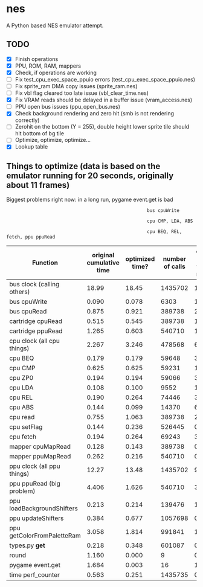 # nes
A Python based NES emulator attempt.

## TODO
- [x] Finish operations
- [x] PPU, ROM, RAM, mappers
- [x] Check, if operations are working
- [ ] Fix test_cpu_exec_space_ppuio errors (test_cpu_exec_space_ppuio.nes)
- [ ] Fix sprite_ram DMA copy issues (sprite_ram.nes)
- [ ] Fix vbl flag cleared too late issue (vbl_clear_time.nes)
- [x] Fix VRAM reads should be delayed in a buffer issue (vram_access.nes)
- [ ] PPU open bus issues (ppu_open_bus.nes)
- [x] Check background rendering and zero hit (smb is not rendering correctly)
- [ ] Zerohit on the bottom (Y = 255), double height lower sprite tile should hit bottom of bg tile
- [ ] Optimize, optimize, optimize...
- [x] Lookup table

## Things to optimize (data is based on the emulator running for 20 seconds, originally about 11 frames)
Biggest problems right now: in a long run, pygame event.get is bad

														bus cpuWrite

														cpu CMP, LDA, ABS
														
														cpu BEQ, REL, fetch, ppu ppuRead


| Function                   | original cumulative time | optimized time? | number of calls | calls to time ratio |
| -------------------------- | ------------------------ | --------------- | --------------- | ------------------- |
| bus clock (calling others) | 18.99                    | 18.45           | 1435702         | 12.85               |
| bus cpuWrite               | 0.090                    | 0.078           | 6303            | 12.37               |
| bus cpuRead                | 0.875                    | 0.921           | 389738          | 2.363               |
| cartridge cpuRead          | 0.515                    | 0.545           | 389738          | 1.398               |
| cartridge ppuRead          | 1.265                    | 0.603           | 540710          | 1.115               |
| cpu clock (all cpu things) | 2.267                    | 3.246           | 478568          | 6.782               |
| cpu BEQ                    | 0.179                    | 0.179           | 59648           | 3.000               |
| cpu CMP                    | 0.625                    | 0.625           | 59231           | 10.55               |
| cpu ZP0                    | 0.194                    | 0.194           | 59066           | 3.284               |
| cpu LDA                    | 0.108                    | 0.100           | 9552            | 10.46               |
| cpu REL                    | 0.190                    | 0.264           | 74446           | 3.546               |
| cpu ABS                    | 0.144                    | 0.099           | 14370           | 6.889               |
| cpu read                   | 0.755                    | 1.063           | 389738          | 2.727               |
| cpu setFlag                | 0.144                    | 0.236           | 526445          | 0.448               |
| cpu fetch                  | 0.194                    | 0.264           | 69243           | 3.812               |
| mapper cpuMapRead          | 0.128                    | 0.143           | 389738          | 0.366               |
| mapper ppuMapRead          | 0.262                    | 0.216           | 540710          | 0.399               |
| ppu clock (all ppu things) | 12.27                    | 13.48           | 1435702         | 9.387               |
| ppu ppuRead (big problem)  | 4.406                    | 1.626           | 540710          | 3.007               |
| ppu loadBackgroundShifters | 0.213                    | 0.214           | 139476          | 1.534               |
| ppu updateShifters         | 0.384                    | 0.677           | 1057698         | 0.640               |
| ppu getColorFromPaletteRam | 3.058                    | 1.814           | 991841          | 1.856               |
| types.py __get__           | 0.218                    | 0.348           | 601087          | 0.578               |
| round                      | 1.160                    | 0.000           | 9               | 0.000               |
| pygame event.get           | 1.684                    | 0.003           | 16              | 187.5‬               |
| time perf_counter          | 0.563                    | 0.251           | 1435735         | 0.174               |
